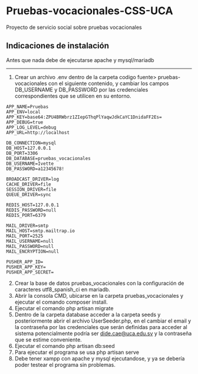 # Pruebas-vocacionales-CSS-UCA
Proyecto de servicio social sobre pruebas vocacionales

## Indicaciones de instalación
Antes que nada debe de ejecutarse apache y mysql/mariadb 
***
1. Crear un archivo .env dentro de la carpeta codigo fuente> pruebas-vocacionales con el siguiente contenido, y cambiar los campos DB_USERNAME y DB_PASSWORD por las credenciales correspondientes que se utilicen en su entorno.
```
APP_NAME=Pruebas
APP_ENV=local
APP_KEY=base64:ZPU4BRWbrz1ZIepGThqPlYaqwJdkCaYC1DnidaFF2Es=
APP_DEBUG=true
APP_LOG_LEVEL=debug
APP_URL=http://localhost

DB_CONNECTION=mysql
DB_HOST=127.0.0.1
DB_PORT=3306
DB_DATABASE=pruebas_vocacionales
DB_USERNAME=Ivette
DB_PASSWORD=a12345678!

BROADCAST_DRIVER=log
CACHE_DRIVER=file
SESSION_DRIVER=file
QUEUE_DRIVER=sync

REDIS_HOST=127.0.0.1
REDIS_PASSWORD=null
REDIS_PORT=6379

MAIL_DRIVER=smtp
MAIL_HOST=smtp.mailtrap.io
MAIL_PORT=2525
MAIL_USERNAME=null
MAIL_PASSWORD=null
MAIL_ENCRYPTION=null

PUSHER_APP_ID=
PUSHER_APP_KEY=
PUSHER_APP_SECRET=
``` 
2. Crear la base de datos pruebas_vocacionales con la configuración de caracteres utf8_spanish_ci en mariadb.
3. Abrir la consola CMD, ubicarse en la carpeta pruebas_vocacionales y ejecutar el comando composer install.
4. Ejecutar el comando php artisan migrate
5. Dentro de la carpeta database acceder a la carpeta seeds y posteriormente abrir el archivo UserSeeder.php, en el cambiar el email y la contraseña por las credenciales que serán definidas para acceder al sistema potencialmente podría ser dide.cae@uca.edu.sv y la contraseña que se estime conveniente.
6. Ejecutar el comando php artisan db:seed
7. Para ejecutar el programa se usa php artisan serve
8. Debe tener xampp con apache y mysql ejecutandose, y ya se debería poder testear el programa sin problemas.
